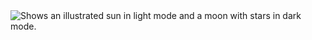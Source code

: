 <picture>
  <source media="(prefers-color-scheme: dark)" srcset="https://media.discordapp.net/attachments/887097063194644496/1105308535539122197/image.png?width=738&height=592">
  <source media="(prefers-color-scheme: light)" srcset="https://media.discordapp.net/attachments/887097063194644496/1105308535539122197/image.png?width=738&height=592">
  <img alt="Shows an illustrated sun in light mode and a moon with stars in dark mode." src="https://user-images.githubusercontent.com/25423296/163456779-a8556205-d0a5-45e2-ac17-42d089e3c3f8.png">
</picture>